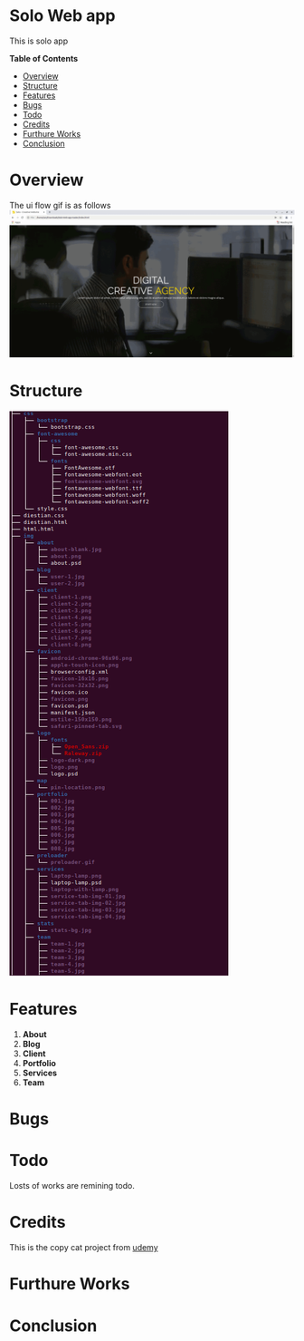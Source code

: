 # Solo Web app

This is solo app 

**Table of Contents**
- [Overview][overview]
- [Structure][structure]
- [Features][features]
- [Bugs][bugs]
- [Todo][todo]
- [Credits][credits]
- [Furthure Works][furthure-works]
- [Conclusion][conclusion]

# Overview
The ui flow gif is as follows
<img src="web_gif.gif">



# Structure
<img src="./structure.png">

# Features
1. **About**
2. **Blog**
3. **Client**
4. **Portfolio**
5. **Services**
6. **Team**


# Bugs

# Todo
Losts of works are remining todo.

# Credits
This is the copy cat project from [udemy][udemy] 

# Furthure Works


# Conclusion

[overview]:<#overview>
[structure]:<#structure>
[features]:<#features>
[bugs]:<#bugs>
[credits]:<#credits>
[furthure-works]:<#furthure-works>
[conclusion]:<#conclusion>
[todo]:<#todo>
[udemy]:<https://www.udemy.com/>


